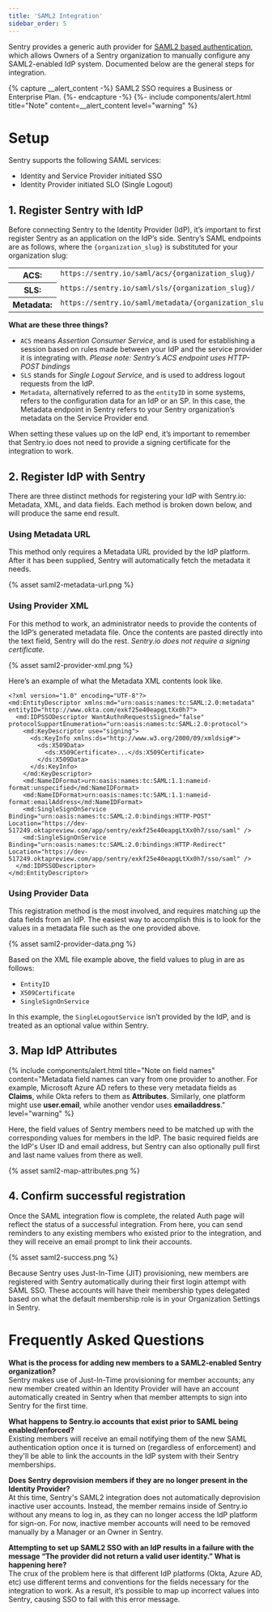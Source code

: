 ```yaml
---
title: 'SAML2 Integration'
sidebar_order: 5
---
```


Sentry provides a generic auth provider for [SAML2 based authentication](https://en.wikipedia.org/wiki/Security_Assertion_Markup_Language), which allows Owners of a Sentry organization to manually configure any SAML2-enabled IdP system. Documented below are the general steps for integration.

{% capture __alert_content -%}
SAML2 SSO requires a Business or Enterprise Plan.
{%- endcapture -%}
{%- include components/alert.html
  title="Note"
  content=__alert_content
  level="warning"
%}

# Setup

Sentry supports the following SAML services:

* Identity and Service Provider initiated SSO
* Identity Provider initiated SLO (Single Logout)

## 1. Register Sentry with IdP
Before connecting Sentry to the Identity Provider (IdP), it’s important to first register Sentry as an application on the IdP’s side. Sentry’s SAML endpoints are as follows, where the `{organization_slug}` is substituted for your organization slug:

<table class="table"><tbody valign="top"><tr><th>ACS:</th><td><code class="docutils literal">https://sentry.io/saml/acs/{organization_slug}/</code></td></tr><tr><th>SLS:</th><td><code class="docutils literal">https://sentry.io/saml/sls/{organization_slug}/</code></td></tr><tr><th>Metadata:</th><td><code class="docutils literal">https://sentry.io/saml/metadata/{organization_slug}/</code></td></tr></tbody></table>

**What are these three things?**
* `ACS` means *Assertion Consumer Service*, and is used for establishing a session based on rules made between your IdP and the service provider it is integrating with. _Please note: Sentry’s ACS endpoint uses HTTP-POST bindings_
* `SLS` stands for *Single Logout Service*, and is used to address logout requests from the IdP.
* `Metadata`, alternatively referred to as the `entityID`  in some systems, refers to the configuration data for an IdP or an SP. In this case, the Metadata endpoint in Sentry refers to your Sentry organization’s metadata on the Service Provider end.

When setting these values up on the IdP end, it’s important to remember that Sentry.io does not need to provide a signing certificate for the integration to work.

## 2. Register IdP with Sentry
There are three distinct methods for registering your IdP with Sentry.io: Metadata, XML, and data fields. Each method is broken down below, and will produce the same end result.

### Using Metadata URL
This method only requires a Metadata URL provided by the IdP platform. After it has been supplied, Sentry will automatically fetch the metadata it needs.

{% asset saml2-metadata-url.png %}

### Using Provider XML
For this method to work, an administrator needs to provide the contents of the IdP’s generated metadata file. Once the contents are pasted directly into the text field, Sentry will do the rest. _Sentry.io does not require a signing certificate._

{% asset saml2-provider-xml.png %}

Here’s an example of what the Metadata XML contents look like.

```
<?xml version="1.0" encoding="UTF-8"?>
<md:EntityDescriptor xmlns:md="urn:oasis:names:tc:SAML:2.0:metadata" entityID="http://www.okta.com/exkf25e40eapgLtXx0h7">
  <md:IDPSSODescriptor WantAuthnRequestsSigned="false" protocolSupportEnumeration="urn:oasis:names:tc:SAML:2.0:protocol">
    <md:KeyDescriptor use="signing">
      <ds:KeyInfo xmlns:ds="http://www.w3.org/2000/09/xmldsig#">
        <ds:X509Data>
          <ds:X509Certificate>...</ds:X509Certificate>
        </ds:X509Data>
      </ds:KeyInfo>
    </md:KeyDescriptor>
    <md:NameIDFormat>urn:oasis:names:tc:SAML:1.1:nameid-format:unspecified</md:NameIDFormat>
    <md:NameIDFormat>urn:oasis:names:tc:SAML:1.1:nameid-format:emailAddress</md:NameIDFormat>
    <md:SingleSignOnService Binding="urn:oasis:names:tc:SAML:2.0:bindings:HTTP-POST" Location="https://dev-517249.oktapreview.com/app/sentry/exkf25e40eapgLtXx0h7/sso/saml" />
    <md:SingleSignOnService Binding="urn:oasis:names:tc:SAML:2.0:bindings:HTTP-Redirect" Location="https://dev-517249.oktapreview.com/app/sentry/exkf25e40eapgLtXx0h7/sso/saml" />
  </md:IDPSSODescriptor>
</md:EntityDescriptor>
```

### Using Provider Data
This registration method is the most involved, and requires matching up the data fields from an IdP. The easiest way to accomplish this is to look for the values in a metadata file such as the one provided above.

{% asset saml2-provider-data.png %}

Based on the XML file example above, the field values to plug in are as follows:

* `EntityID`
* `X509Certificate`
* `SingleSignOnService`

In this example, the `SingleLogoutService` isn’t provided by the IdP, and is treated as an optional value within Sentry.


## 3. Map IdP Attributes

{% include components/alert.html
  title="Note on field names"
  content="Metadata field names can vary from one provider to another. For example, Microsoft Azure AD refers to these very metadata fields as **Claims**, while Okta refers to them as **Attributes**. Similarly, one platform might use **user.email**, while another vendor uses **emailaddress**."
  level="warning"
%}

Here, the field values of Sentry members need to be matched up with the corresponding values for members in the IdP. The basic required fields are the IdP's User ID and email address, but Sentry can also optionally pull first and last name values from there as well.

{% asset saml2-map-attributes.png %}



## 4. Confirm successful registration
Once the SAML integration flow is complete, the related Auth page will reflect the status of a successful integration. From here, you can send reminders to any existing members who existed prior to the integration, and they will receive an email prompt to link their accounts.

{% asset saml2-success.png %}

Because Sentry uses Just-In-Time (JIT) provisioning, new members are registered with Sentry automatically during their first login attempt with SAML SSO. These accounts will have their membership types delegated based on what the default membership role is in your Organization Settings in Sentry.

# Frequently Asked Questions

**What is the process for adding new members to a SAML2-enabled Sentry organization?**  
Sentry makes use of Just-In-Time provisioning for member accounts; any new member created within an Identity Provider will have an account automatically created in Sentry when that member attempts to sign into Sentry for the first time.  

**What happens to Sentry.io accounts that exist prior to SAML being enabled/enforced?**  
Existing members will receive an email notifying them of the new SAML authentication option once it is turned on (regardless of enforcement) and they'll be able to link the accounts in the IdP system with their Sentry memberships.  

**Does Sentry deprovision members if they are no longer present in the Identity Provider?**  
At this time, Sentry's SAML2 integration does not automatically deprovision inactive user accounts.
Instead, the member remains inside of Sentry.io without any means to log in, as they can no longer access the IdP platform for sign-on. For now, inactive member accounts will need to be removed manually by a Manager or an Owner in Sentry.

**Attempting to set up SAML2 SSO with an IdP results in a failure with the message “The provider did not return a valid user identity.” What is happening here?**  
The crux of the problem here is that different IdP platforms (Okta, Azure AD, etc) use different terms and conventions for the fields necessary for the integration to work. As a result, it’s possible to map up incorrect values into Sentry, causing SSO to fail with this error message.  
